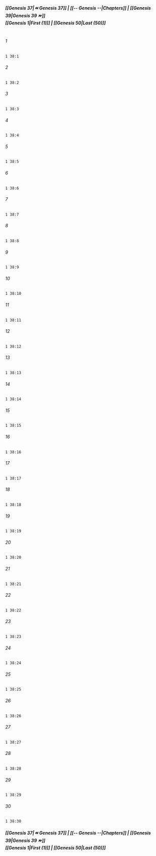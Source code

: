
##### **[[Genesis 37|⏪ Genesis 37]] | [[-- Genesis --|Chapters]] | [[Genesis 39|Genesis 39 ⏩]]**<br>**[[Genesis 1|First (1)]] | [[Genesis 50|Last (50)]]**<br><br>

###### 1
``` verse
1 38:1
```
###### 2
``` verse
1 38:2
```
###### 3
``` verse
1 38:3
```
###### 4
``` verse
1 38:4
```
###### 5
``` verse
1 38:5
```
###### 6
``` verse
1 38:6
```
###### 7
``` verse
1 38:7
```
###### 8
``` verse
1 38:8
```
###### 9
``` verse
1 38:9
```
###### 10
``` verse
1 38:10
```
###### 11
``` verse
1 38:11
```
###### 12
``` verse
1 38:12
```
###### 13
``` verse
1 38:13
```
###### 14
``` verse
1 38:14
```
###### 15
``` verse
1 38:15
```
###### 16
``` verse
1 38:16
```
###### 17
``` verse
1 38:17
```
###### 18
``` verse
1 38:18
```
###### 19
``` verse
1 38:19
```
###### 20
``` verse
1 38:20
```
###### 21
``` verse
1 38:21
```
###### 22
``` verse
1 38:22
```
###### 23
``` verse
1 38:23
```
###### 24
``` verse
1 38:24
```
###### 25
``` verse
1 38:25
```
###### 26
``` verse
1 38:26
```
###### 27
``` verse
1 38:27
```
###### 28
``` verse
1 38:28
```
###### 29
``` verse
1 38:29
```
###### 30
``` verse
1 38:30
```

##### **[[Genesis 37|⏪ Genesis 37]] | [[-- Genesis --|Chapters]] | [[Genesis 39|Genesis 39 ⏩]]**<br>**[[Genesis 1|First (1)]] | [[Genesis 50|Last (50)]]**
